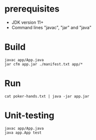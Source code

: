 # prerequisites
- JDK version 11+
- Command lines "javac", "jar" and "java"

# Build
```
javac app/App.java
jar cfm app.jar ./manifest.txt app/*
```

# Run
```
cat poker-hands.txt | java -jar app.jar
```

# Unit-testing
```
javac app/App.java
java app.App test
```
